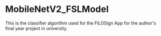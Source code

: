 # MobileNetV2_FSLModel

This is the classifier algorithm used for the FILOSign App for the author's final year project in university.
